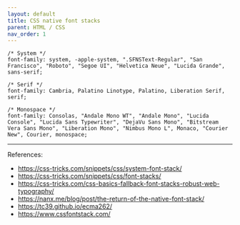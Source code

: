 ```yaml
---
layout: default
title: CSS native font stacks
parent: HTML / CSS
nav_order: 1
---
```


```
/* System */
font-family: system, -apple-system, ".SFNSText-Regular", "San Francisco", "Roboto", "Segoe UI", "Helvetica Neue", "Lucida Grande", sans-serif;

/* Serif */
font-family: Cambria, Palatino Linotype, Palatino, Liberation Serif, serif;

/* Monospace */
font-family: Consolas, "Andale Mono WT", "Andale Mono", "Lucida Console", "Lucida Sans Typewriter", "DejaVu Sans Mono", "Bitstream Vera Sans Mono", "Liberation Mono", "Nimbus Mono L", Monaco, "Courier New", Courier, monospace;
```

---

References:
+ https://css-tricks.com/snippets/css/system-font-stack/
+ https://css-tricks.com/snippets/css/font-stacks/
+ https://css-tricks.com/css-basics-fallback-font-stacks-robust-web-typography/
+ https://nanx.me/blog/post/the-return-of-the-native-font-stack/
+ https://tc39.github.io/ecma262/
+ https://www.cssfontstack.com/